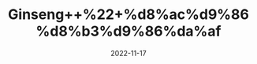 ---
title: 'Ginseng++%22+%d8%ac%d9%86%d8%b3%d9%86%da%af'
date: '2022-11-17' 
metatag: '' 
inventory: '0' 
draft: false 
# meta description 
shortDescripton: 'Jin+seng+%22It+is+commonly+touted+for+its+antioxidant+and+anti-inflammatory+effects.+It+could+also+help+regulate+blood+sugar+levels+and+have+benefits+for+some+cancers.'
description: 'Herbs+%d8%ac%da%91%db%8c+%d8%a8%d9%88%d9%b9%db%8c'
longdescription: ''
tags: ''
brand: ''
subCategory: ''
sellCount: '0'
featured: True
# product Price
price: '200.0'
# Product Short Description
shortDescription: 'Jin+seng+%22It+is+commonly+touted+for+its+antioxidant+and+anti-inflammatory+effects.+It+could+also+help+regulate+blood+sugar+levels+and+have+benefits+for+some+cancers.'
productID: '1E7C7FD6-5424-ED11-9968-005056B3A416'
type: 'products'
category: 'Herbs+%d8%ac%da%91%db%8c+%d8%a8%d9%88%d9%b9%db%8c' 
thumnailproduct: 'https://eraconnect.blob.core.windows.net/product-images/aminsaddiquidawakhana/1E7C7FD6-5424-ED11-9968-005056B3A416.webp' 
images:
  - image: 'https://eraconnect.blob.core.windows.net/product-images/aminsaddiquidawakhana/1E7C7FD6-5424-ED11-9968-005056B3A416.webp'  
Variants:
---